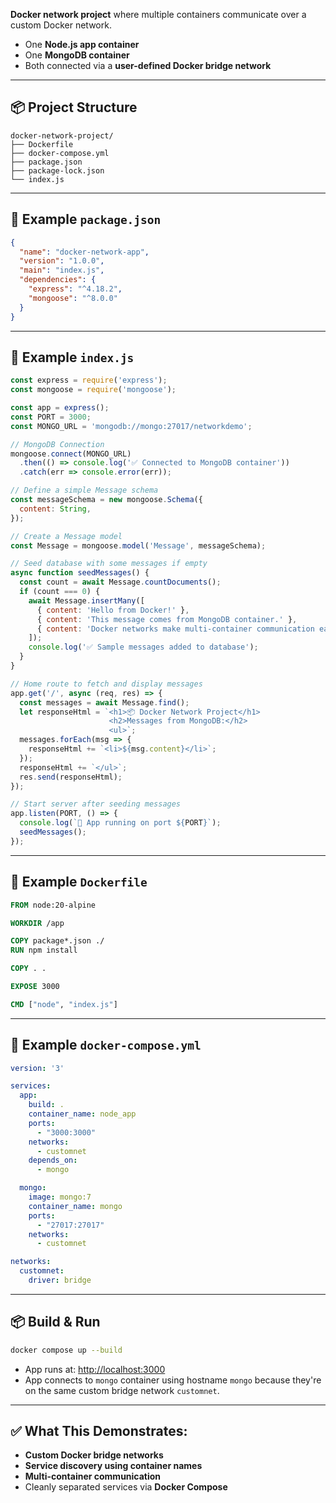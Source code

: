 **Docker network project** where multiple containers communicate over a custom Docker network.

* One **Node.js app container**
* One **MongoDB container**
* Both connected via a **user-defined Docker bridge network**

---

## 📦 Project Structure

```
docker-network-project/
├── Dockerfile
├── docker-compose.yml
├── package.json
├── package-lock.json
└── index.js
```

---

## 📄 Example `package.json`

```json
{
  "name": "docker-network-app",
  "version": "1.0.0",
  "main": "index.js",
  "dependencies": {
    "express": "^4.18.2",
    "mongoose": "^8.0.0"
  }
}
```

---

## 📄 Example `index.js`

```javascript
const express = require('express');
const mongoose = require('mongoose');

const app = express();
const PORT = 3000;
const MONGO_URL = 'mongodb://mongo:27017/networkdemo';

// MongoDB Connection
mongoose.connect(MONGO_URL)
  .then(() => console.log('✅ Connected to MongoDB container'))
  .catch(err => console.error(err));

// Define a simple Message schema
const messageSchema = new mongoose.Schema({
  content: String,
});

// Create a Message model
const Message = mongoose.model('Message', messageSchema);

// Seed database with some messages if empty
async function seedMessages() {
  const count = await Message.countDocuments();
  if (count === 0) {
    await Message.insertMany([
      { content: 'Hello from Docker!' },
      { content: 'This message comes from MongoDB container.' },
      { content: 'Docker networks make multi-container communication easy.' },
    ]);
    console.log('✅ Sample messages added to database');
  }
}

// Home route to fetch and display messages
app.get('/', async (req, res) => {
  const messages = await Message.find();
  let responseHtml = `<h1>📦 Docker Network Project</h1>
                      <h2>Messages from MongoDB:</h2>
                      <ul>`;
  messages.forEach(msg => {
    responseHtml += `<li>${msg.content}</li>`;
  });
  responseHtml += `</ul>`;
  res.send(responseHtml);
});

// Start server after seeding messages
app.listen(PORT, () => {
  console.log(`🚀 App running on port ${PORT}`);
  seedMessages();
});
```

---

## 📄 Example `Dockerfile`

```dockerfile
FROM node:20-alpine

WORKDIR /app

COPY package*.json ./
RUN npm install

COPY . .

EXPOSE 3000

CMD ["node", "index.js"]
```

---

## 📄 Example `docker-compose.yml`

```yaml
version: '3'

services:
  app:
    build: .
    container_name: node_app
    ports:
      - "3000:3000"
    networks:
      - customnet
    depends_on:
      - mongo

  mongo:
    image: mongo:7
    container_name: mongo
    ports:
      - "27017:27017"
    networks:
      - customnet

networks:
  customnet:
    driver: bridge
```

---

## 📦 Build & Run

```bash
docker compose up --build
```

* App runs at: [http://localhost:3000](http://localhost:3000)
* App connects to `mongo` container using hostname `mongo` because they're on the same custom bridge network `customnet`.

---

## ✅ What This Demonstrates:

* **Custom Docker bridge networks**
* **Service discovery using container names**
* **Multi-container communication**
* Cleanly separated services via **Docker Compose**
